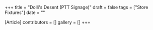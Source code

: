 +++
title = "Dolli's Desent (PTT Signage)"
draft = false
tags = ["Store Fixtures"]
date = ""

[Article]
contributors = []
gallery = []
+++